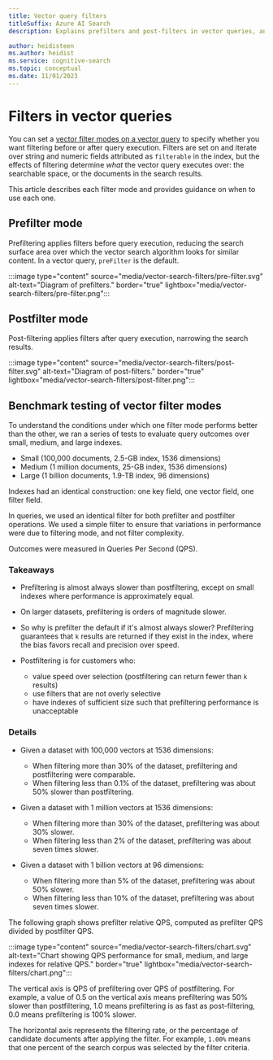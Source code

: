 ```yaml
---
title: Vector query filters
titleSuffix: Azure AI Search
description: Explains prefilters and post-filters in vector queries, and how filters affect query performance.

author: heidisteen
ms.author: heidist
ms.service: cognitive-search
ms.topic: conceptual
ms.date: 11/01/2023
---
```


# Filters in vector queries

You can set a [vector filter modes on a vector query](vector-search-how-to-query.md) to specify whether you want filtering before or after query execution. Filters are set on and iterate over string and numeric fields attributed as `filterable` in the index, but the effects of filtering determine *what* the vector query executes over: the searchable space, or the documents in the search results.

This article describes each filter mode and provides guidance on when to use each one.

## Prefilter mode

Prefiltering applies filters before query execution, reducing the search surface area over which the vector search algorithm looks for similar content. In a vector query, `preFilter` is the default.

:::image type="content" source="media/vector-search-filters/pre-filter.svg" alt-text="Diagram of prefilters." border="true" lightbox="media/vector-search-filters/pre-filter.png":::

## Postfilter mode

Post-filtering applies filters after query execution, narrowing the search results.

:::image type="content" source="media/vector-search-filters/post-filter.svg" alt-text="Diagram of post-filters." border="true" lightbox="media/vector-search-filters/post-filter.png":::

## Benchmark testing of vector filter modes

To understand the conditions under which one filter mode performs better than the other, we ran a series of tests to evaluate query outcomes over small, medium, and large indexes.

+ Small (100,000 documents, 2.5-GB index, 1536 dimensions)
+ Medium (1 million documents, 25-GB index, 1536 dimensions)
+ Large (1 billion documents, 1.9-TB index, 96 dimensions)

Indexes had an identical construction: one key field, one vector field, one filter field.

In queries, we used an identical filter for both prefilter and postfilter operations. We used a simple filter to ensure that variations in performance were due to filtering mode, and not filter complexity.

Outcomes were measured in Queries Per Second (QPS).

### Takeaways

+ Prefiltering is almost always slower than postfiltering, except on small indexes where performance is approximately equal.

+ On larger datasets, prefiltering is orders of magnitude slower.

+ So why is prefilter the default if it's almost always slower? Prefiltering guarantees that `k` results are returned if they exist in the index, where the bias favors recall and precision over speed.

+ Postfiltering is for customers who:

  + value speed over selection (postfiltering can return fewer than `k` results)
  + use filters that are not overly selective
  + have indexes of sufficient size such that prefiltering performance is unacceptable

### Details

+ Given a dataset with 100,000 vectors at 1536 dimensions:
  + When filtering more than 30% of the dataset, prefiltering and postfiltering were comparable.
  + When filtering less than 0.1% of the dataset, prefiltering was about 50% slower than postfiltering.

+ Given a dataset with 1 million vectors at 1536 dimensions:
  + When filtering more than 30% of the dataset, prefiltering was about 30% slower.
  + When filtering less than 2% of the dataset, prefiltering was about seven times slower.

+ Given a dataset with 1 billion vectors at 96 dimensions:
  + When filtering more than 5% of the dataset, prefiltering was about 50% slower.
  + When filtering less than 10% of the dataset, prefiltering was about seven times slower.

The following graph shows prefilter relative QPS, computed as prefilter QPS divided by postfilter QPS. 

:::image type="content" source="media/vector-search-filters/chart.svg" alt-text="Chart showing QPS performance for small, medium, and large indexes for relative QPS." border="true" lightbox="media/vector-search-filters/chart.png":::

The vertical axis is QPS of prefiltering over QPS of postfiltering. For example, a value of 0.5 on the vertical axis means prefiltering was 50% slower than postfiltering, 1.0 means prefiltering is as fast as post-filtering, 0.0 means prefiltering is 100% slower.

The horizontal axis represents the filtering rate, or the percentage of candidate documents after applying the filter. For example, `1.00%` means that one percent of the search corpus was selected by the filter criteria.